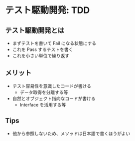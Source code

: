 # テスト駆動開発: TDD

## テスト駆動開発とは

- まずテストを書いて Fail になる状態にする
- これを Pass するテストを書く
- これを小さい単位で繰り返す

## メリット

- テスト容易性を意識したコードが書ける
  - データ取得を分離する等
- 自然とオブジェクト指向なコードが書ける
  - Interface を活用する等

## Tips

- 他から参照しないため、メソッドは日本語で書くほうがよい
